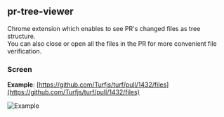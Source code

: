 ## pr-tree-viewer
Chrome extension which enables to see PR's changed files as tree structure.<br>
You can also close or open all the files in the PR for more convenient file verification.

### Screen
**Example**: [https://github.com/Turfjs/turf/pull/1432/files](https://github.com/Turfjs/turf/pull/1432/files)

![Example](https://user-images.githubusercontent.com/23455736/108586055-6cee3480-738f-11eb-81eb-99aa5633268b.png)
